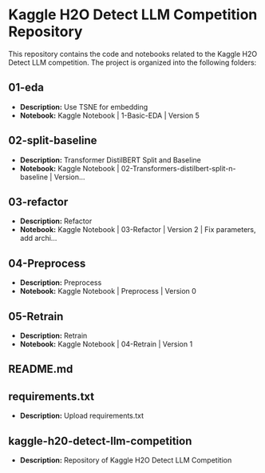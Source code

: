 # Kaggle H2O Detect LLM Competition Repository

This repository contains the code and notebooks related to the Kaggle H2O Detect LLM competition. The project is organized into the following folders:

## 01-eda
- **Description:** Use TSNE for embedding
- **Notebook:** Kaggle Notebook | 1-Basic-EDA | Version 5


## 02-split-baseline
- **Description:** Transformer DistilBERT Split and Baseline
- **Notebook:** Kaggle Notebook | 02-Transformers-distilbert-split-n-baseline | Version...


## 03-refactor
- **Description:** Refactor
- **Notebook:** Kaggle Notebook | 03-Refactor | Version 2 | Fix parameters, add archi…


## 04-Preprocess
- **Description:** Preprocess
- **Notebook:** Kaggle Notebook | Preprocess | Version 0


## 05-Retrain
- **Description:** Retrain
- **Notebook:** Kaggle Notebook | 04-Retrain | Version 1


## README.md



## requirements.txt
- **Description:** Upload requirements.txt


## kaggle-h20-detect-llm-competition
- **Description:** Repository of Kaggle H2O Detect LLM Competition

